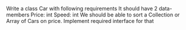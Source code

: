 Write a class Car with following requirements
It should have 2 data-members
Price: int
Speed: int
We should be able to sort a Collection or Array of Cars on price.
Implement required interface for that